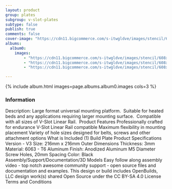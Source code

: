 ```yaml
---
layout: product
group: plates
subgroup: v-slot-plates
subtype: false
publish: true
comments: false
cover-image: "https://cdn11.bigcommerce.com/s-itwgldve/images/stencil/608x608/products/123/3724/Build_Plate_Profile_Picture__04924.1675310605.png?c=2"
albums:
  album0:
    images:
        - "https://cdn11.bigcommerce.com/s-itwgldve/images/stencil/608x608/products/123/3724/Build_Plate_Profile_Picture__04924.1675310605.png?c=2"
        - "https://cdn11.bigcommerce.com/s-itwgldve/images/stencil/608x608/products/123/2558/build_plate_i_w_1__50788.1675310605.jpg?c=2"
        - "https://cdn11.bigcommerce.com/s-itwgldve/images/stencil/608x608/products/123/2557/build_plate_s2_w_1__07138.1675310605.jpg?c=2"

---
```


{% include album.html images=page.albums.album0.images cols=3 %}

### Information

Description:
 Large format universal mounting platform.  Suitable for heated beds and any applications requiring larger mounting surface.  Compatible with all sizes of V-Slot Linear Rail.   Product Features  Professionally crafted for endurance V-Slot Linear Rail compatible Maximum flexibility in mounting placement Variety of hole sizes designed for belts, screws and other attachment options What is Included  (1) Build Plate Product Specifications  Version - V3 Size: 216mm x 216mm Outer Dimensions Thickness: 3mm Material: 6063 - T6 Aluminum Finish: Anodized Aluminum M5 Diameter Screw Holes, 20mm Spacing Color: Black   Assembly/Support/Documentation/3D Models   Easy follow along assembly video - top notch awesome community support - open source files and documentation and examples. This design or build includes  OpenBuilds, LLC design work(s) shared Open Source under the CC BY-SA 4.0 License Terms and Conditions  

